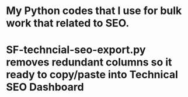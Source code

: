 # My Python codes that I use for bulk work that related to SEO.


# SF-techncial-seo-export.py removes redundant columns so it ready to copy/paste into Technical SEO Dashboard
